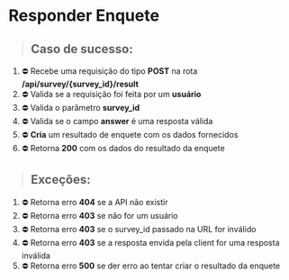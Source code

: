 # Responder Enquete

> ## Caso de sucesso:

1. ⛔ Recebe uma requisição do tipo **POST** na rota **/api/survey/{survey_id}/result**
1. ⛔ Valida se a requisição foi feita por um **usuário**
1. ⛔ Valida o parâmetro **survey_id**
1. ⛔ Valida se o campo **answer** é uma resposta válida
1. ⛔ **Cria** um resultado de enquete com os dados fornecidos
1. ⛔ Retorna **200** com os dados do resultado da enquete

> ## Exceções:

1. ⛔ Retorna erro **404** se a API não existir
1. ⛔ Retorna erro **403** se não for um usuário
1. ⛔ Retorna erro **403** se o survey_id passado na URL for inválido
1. ⛔ Retorna erro **403** se a resposta envida pela client for uma resposta inválida
1. ⛔ Retorna erro **500** se der erro ao tentar criar o resultado da enquete
